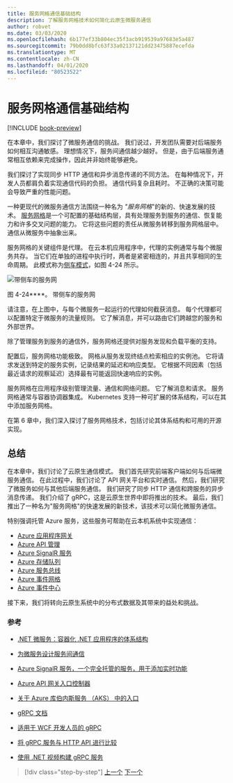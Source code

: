 ```yaml
---
title: 服务网格通信基础结构
description: 了解服务网格技术如何简化云原生微服务通信
author: robvet
ms.date: 03/03/2020
ms.openlocfilehash: 6b177ef33b804ec35f3acb919539a97683e5a487
ms.sourcegitcommit: 79b0dd8bfc63f33a02137121dd23475887ecefda
ms.translationtype: MT
ms.contentlocale: zh-CN
ms.lasthandoff: 04/01/2020
ms.locfileid: "80523522"
---
```

# <a name="service-mesh-communication-infrastructure"></a>服务网格通信基础结构

[!INCLUDE [book-preview](../../../includes/book-preview.md)]

在本章中，我们探讨了微服务通信的挑战。 我们说过，开发团队需要对后端服务如何相互沟通敏感。 理想情况下，服务间通信越少越好。 但是，由于后端服务通常相互依赖来完成操作，因此并非始终能够避免。

我们探讨了实现同步 HTTP 通信和异步消息传递的不同方法。 在每种情况下，开发人员都肩负着实现通信代码的负担。 通信代码复杂且耗时。 不正确的决策可能会导致严重的性能问题。

一种更现代的微服务通信方法围绕一种名为 *"服务网格*"的新的、快速发展的技术。 [服务网格](https://www.nginx.com/blog/what-is-a-service-mesh/)是一个可配置的基础结构层，具有处理服务到服务的通信、恢复能力和许多交叉问题的能力。 它将这些问题的责任从微服务转移到服务网格层中。 通信从微服务中抽象出来。

服务网格的关键组件是代理。 在云本机应用程序中，代理的实例通常与每个微服务共存。 当它们在单独的进程中执行时，两者是紧密相连的，并且共享相同的生命周期。 此模式称为[侧车模式](https://docs.microsoft.com/azure/architecture/patterns/sidecar)，如图 4-24 所示。

![带侧车的服务网](./media/service-mesh-with-side-car.png)

图 4-24****。 带侧车的服务网

请注意，在上图中，与每个微服务一起运行的代理如何截获消息。 每个代理都可以配置特定于微服务的流量规则。 它了解消息，并可以路由它们跨越您的服务和外部世界。

除了管理服务到服务的通信外，服务网格还提供对服务发现和负载平衡的支持。

配置后，服务网格功能极致。 网格从服务发现终结点检索相应的实例池。 它将请求发送到特定的服务实例，记录结果的延迟和响应类型。 它根据不同因素（包括最近请求的观察延迟）选择最有可能返回快速响应的实例。

服务网格在应用程序级别管理流量、通信和网络问题。 它了解消息和请求。 服务网格通常与容器协调器集成。 Kubernetes 支持一种可扩展的体系结构，可以在其中添加服务网格。

在第 6 章中，我们深入探讨了服务网格技术，包括讨论其体系结构和可用的开源实现。

## <a name="summary"></a>总结

在本章中，我们讨论了云原生通信模式。 我们首先研究前端客户端如何与后端微服务通信。 在此过程中，我们讨论了 API 网关平台和实时通信。 然后，我们研究了微服务如何与其他后端服务通信。 我们研究了同步 HTTP 通信和跨服务的异步消息传递。 我们介绍了 gRPC，这是云原生世界中即将推出的技术。 最后，我们推出了一种名为"服务网格"的快速发展的新技术，该技术可以简化微服务通信。

特别强调托管 Azure 服务，这些服务可帮助在云本机系统中实现通信：

- [Azure 应用程序网关](https://docs.microsoft.com/azure/application-gateway/overview)
- [Azure API 管理](https://azure.microsoft.com/services/api-management/)
- [Azure SignalR 服务](https://azure.microsoft.com/services/signalr-service/)
- [Azure 存储队列](https://docs.microsoft.com/azure/storage/queues/storage-queues-introduction)
- [Azure 服务总线](https://docs.microsoft.com/azure/service-bus-messaging/service-bus-messaging-overview)
- [Azure 事件网格](https://docs.microsoft.com/azure/event-grid/overview)
- [Azure 事件中心](https://azure.microsoft.com/services/event-hubs/)

接下来，我们将转向云原生系统中的分布式数据及其带来的益处和挑战。

### <a name="references"></a>参考

- [.NET 微服务：容器化 .NET 应用程序的体系结构](https://dotnet.microsoft.com/download/thank-you/microservices-architecture-ebook)

- [为微服务设计服务间通信](https://docs.microsoft.com/azure/architecture/microservices/design/interservice-communication)

- [Azure SignalR 服务，一个完全托管的服务，用于添加实时功能](https://azure.microsoft.com/blog/azure-signalr-service-a-fully-managed-service-to-add-real-time-functionality/)

- [Azure API 网关入口控制器](https://azure.github.io/application-gateway-kubernetes-ingress/)

- [关于 Azure 库伯内斯服务 （AKS） 中的入口](https://vincentlauzon.com/2018/10/10/about-ingress-in-azure-kubernetes-service-aks/)

- [gRPC 文档](https://grpc.io/docs/guides/)

- [适用于 WCF 开发人员的 gRPC](https://docs.microsoft.com/dotnet/architecture/grpc-for-wcf-developers/)

- [将 gRPC 服务与 HTTP API 进行比较](https://docs.microsoft.com/aspnet/core/grpc/comparison?view=aspnetcore-3.0)

- [使用 .NET 视频构建 gRPC 服务](https://channel9.msdn.com/Shows/The-Cloud-Native-Show/Building-Microservices-with-gRPC-and-NET)

>[!div class="step-by-step"]
>[上一个](grpc.md)
>[下一个](Database-per-microservice.md)
